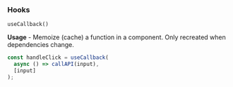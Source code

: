 ### Hooks

`useCallback()` <!-- .element: data-highlighted="yes" class="hljs language-ts" -->

**Usage** - Memoize (cache) a function in a component. Only recreated when dependencies change.

```ts
const handleClick = useCallback(
  async () => callAPI(input), 
  [input]
);
```
